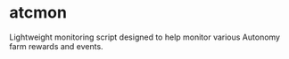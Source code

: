 # atcmon
Lightweight monitoring script designed to help monitor various Autonomy farm rewards and events.
